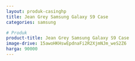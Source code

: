```yaml
---
layout: produk-casinghp
title: Jean Grey Samsung Galaxy S9 Case
categories: samsung

# Produk
product-title: Jean Grey Samsung Galaxy S9 Case
image-drive: 15awoHKHswEpdnaFi2R2XjmNJm_weS2Z6
harga: 90000
---
```

